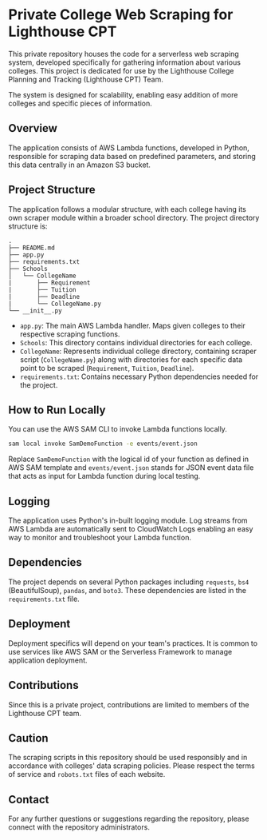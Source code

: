# Private College Web Scraping for Lighthouse CPT

This private repository houses the code for a serverless web scraping system, developed specifically for gathering information about various colleges. This project is dedicated for use by the Lighthouse College Planning and Tracking (Lighthouse CPT) Team.

The system is designed for scalability, enabling easy addition of more colleges and specific pieces of information.

## Overview

The application consists of AWS Lambda functions, developed in Python, responsible for scraping data based on predefined parameters, and storing this data centrally in an Amazon S3 bucket.

## Project Structure

The application follows a modular structure, with each college having its own scraper module within a broader school directory. The project directory structure is:

```
.
├── README.md
├── app.py
├── requirements.txt
├── Schools
│   └── CollegeName
|       ├── Requirement
|       ├── Tuition
|       ├── Deadline
|       └── CollegeName.py
└── __init__.py
```

-  `app.py`: The main AWS Lambda handler. Maps given colleges to their respective scraping functions.
-  `Schools`: This directory contains individual directories for each college.
-  `CollegeName`: Represents individual college directory, containing scraper script (`CollegeName.py`) along with directories for each specific data point to be scraped (`Requirement`, `Tuition`, `Deadline`).
-  `requirements.txt`: Contains necessary Python dependencies needed for the project.

## How to Run Locally

You can use the AWS SAM CLI to invoke Lambda functions locally. 

```bash
sam local invoke SamDemoFunction -e events/event.json
```

Replace `SamDemoFunction` with the logical id of your function as defined in AWS SAM template and `events/event.json` stands for JSON event data file that acts as input for Lambda function during local testing.

## Logging  

The application uses Python's in-built logging module. Log streams from AWS Lambda are automatically sent to CloudWatch Logs enabling an easy way to monitor and troubleshoot your Lambda function.

## Dependencies

The project depends on several Python packages including `requests`, `bs4` (BeautifulSoup), `pandas`, and `boto3`. These dependencies are listed in the `requirements.txt` file.

## Deployment

Deployment specifics will depend on your team's practices. It is common to use services like AWS SAM or the Serverless Framework to manage application deployment. 

## Contributions

Since this is a private project, contributions are limited to members of the Lighthouse CPT team.

## Caution

The scraping scripts in this repository should be used responsibly and in accordance with colleges' data scraping policies. Please respect the terms of service and `robots.txt` files of each website.

## Contact

For any further questions or suggestions regarding the repository, please connect with the repository administrators.